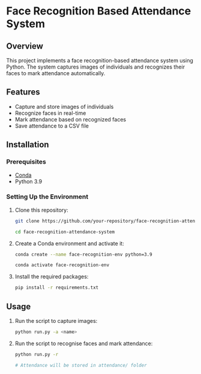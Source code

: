 # Face Recognition Based Attendance System

## Overview

This project implements a face recognition-based attendance system using Python. The system captures images of individuals and recognizes their faces to mark attendance automatically.

## Features

- Capture and store images of individuals
- Recognize faces in real-time
- Mark attendance based on recognized faces
- Save attendance to a CSV file

## Installation

### Prerequisites

- [Conda](https://docs.conda.io/en/latest/)
- Python 3.9

### Setting Up the Environment

1. Clone this repository:

   ```bash
   git clone https://github.com/your-repository/face-recognition-attendance-system.git
   ```
   ```bash
   cd face-recognition-attendance-system
   ```
2. Create a Conda environment and activate it:
    ```bash
    conda create --name face-recognition-env python=3.9
    ```
    ```bash
    conda activate face-recognition-env
    ```

3. Install the required packages:
    ```bash
    pip install -r requirements.txt

## Usage
1. Run the script to capture images:
    ```bash
    python run.py -a <name>
2. Run the script to recognise faces and mark attendance:
    ```bash
    python run.py -r
    ```
    ```bash
    # Attendance will be stored in attendance/ folder
